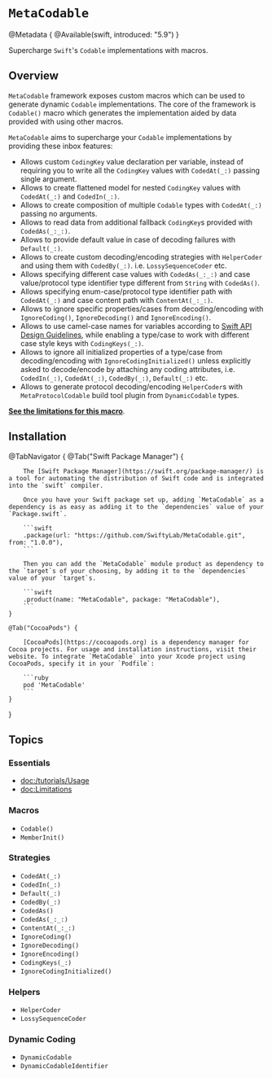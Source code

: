 # ``MetaCodable``

@Metadata {
    @Available(swift, introduced: "5.9")
}

Supercharge `Swift`'s `Codable` implementations with macros.

## Overview

`MetaCodable` framework exposes custom macros which can be used to generate dynamic `Codable` implementations. The core of the framework is ``Codable()`` macro which generates the implementation aided by data provided with using other macros.


`MetaCodable` aims to supercharge your `Codable` implementations by providing these inbox features:

- Allows custom `CodingKey` value declaration per variable, instead of requiring you to write all the `CodingKey` values with ``CodedAt(_:)`` passing single argument.
- Allows to create flattened model for nested `CodingKey` values with ``CodedAt(_:)`` and ``CodedIn(_:)``.
- Allows to create composition of multiple `Codable` types with ``CodedAt(_:)`` passing no arguments.
- Allows to read data from additional fallback `CodingKey`s provided with ``CodedAs(_:_:)``.
- Allows to provide default value in case of decoding failures with ``Default(_:)``.
- Allows to create custom decoding/encoding strategies with ``HelperCoder`` and using them with ``CodedBy(_:)``. i.e. ``LossySequenceCoder`` etc.
- Allows specifying different case values with ``CodedAs(_:_:)`` and case value/protocol type identifier type different from `String` with ``CodedAs()``.
- Allows specifying enum-case/protocol type identifier path with ``CodedAt(_:)`` and case content path with ``ContentAt(_:_:)``.
- Allows to ignore specific properties/cases from decoding/encoding with ``IgnoreCoding()``, ``IgnoreDecoding()`` and ``IgnoreEncoding()``.
- Allows to use camel-case names for variables according to [Swift API Design Guidelines](https://www.swift.org/documentation/api-design-guidelines/#general-conventions), while enabling a type/case to work with different case style keys with ``CodingKeys(_:)``.
- Allows to ignore all initialized properties of a type/case from decoding/encoding with ``IgnoreCodingInitialized()`` unless explicitly asked to decode/encode by attaching any coding attributes, i.e. ``CodedIn(_:)``, ``CodedAt(_:)``,
``CodedBy(_:)``, ``Default(_:)`` etc.
- Allows to generate protocol decoding/encoding ``HelperCoder``s with `MetaProtocolCodable` build tool plugin from ``DynamicCodable`` types.

[**See the limitations for this macro**](<doc:Limitations>).

## Installation

@TabNavigator {
    @Tab("Swift Package Manager") {

        The [Swift Package Manager](https://swift.org/package-manager/) is a tool for automating the distribution of Swift code and is integrated into the `swift` compiler.

        Once you have your Swift package set up, adding `MetaCodable` as a dependency is as easy as adding it to the `dependencies` value of your `Package.swift`.

        ```swift
        .package(url: "https://github.com/SwiftyLab/MetaCodable.git", from: "1.0.0"),
        ```

        Then you can add the `MetaCodable` module product as dependency to the `target`s of your choosing, by adding it to the `dependencies` value of your `target`s.

        ```swift
        .product(name: "MetaCodable", package: "MetaCodable"),
        ```
    }

    @Tab("CocoaPods") {

        [CocoaPods](https://cocoapods.org) is a dependency manager for Cocoa projects. For usage and installation instructions, visit their website. To integrate `MetaCodable` into your Xcode project using CocoaPods, specify it in your `Podfile`:

        ```ruby
        pod 'MetaCodable'
        ```
    }
}

## Topics

### Essentials

- <doc:/tutorials/Usage>
- <doc:Limitations>

### Macros

- ``Codable()``
- ``MemberInit()``

### Strategies

- ``CodedAt(_:)``
- ``CodedIn(_:)``
- ``Default(_:)``
- ``CodedBy(_:)``
- ``CodedAs()``
- ``CodedAs(_:_:)``
- ``ContentAt(_:_:)``
- ``IgnoreCoding()``
- ``IgnoreDecoding()``
- ``IgnoreEncoding()``
- ``CodingKeys(_:)``
- ``IgnoreCodingInitialized()``

### Helpers

- ``HelperCoder``
- ``LossySequenceCoder``

### Dynamic Coding

- ``DynamicCodable``
- ``DynamicCodableIdentifier``
